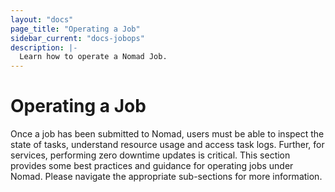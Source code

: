 ```yaml
---
layout: "docs"
page_title: "Operating a Job"
sidebar_current: "docs-jobops"
description: |-
  Learn how to operate a Nomad Job.
---
```


# Operating a Job

Once a job has been submitted to Nomad, users must be able to inspect the state
of tasks, understand resource usage and access task logs. Further, for services,
performing zero downtime updates is critical. This section provides some best
practices and guidance for operating jobs under Nomad. Please navigate the
appropriate sub-sections for more information.
